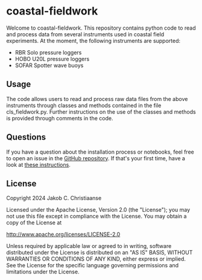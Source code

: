 # coastal-fieldwork

Welcome to coastal-fieldwork. This repository contains python code to read and process data from several instruments used in coastal field experiments. At the moment, the following instruments are supported:
- RBR Solo pressure loggers
- HOBO U20L pressure loggers
- SOFAR Spotter wave buoys

## Usage
The code allows users to read and process raw data files from the above instruments through classes and methods contained in the file cls_fieldwork.py. Further instructions on the use of the classes and methods is provided through comments in the code.

## Questions
If you have a question about the installation process or notebooks, feel free to open an
issue in the [GitHub repository](https://github.com/jakobchristiaanse/coastal-fieldwork). If
that's your first time, have a look at [these
instructions](https://docs.github.com/en/issues/tracking-your-work-with-issues/creating-an-issue).

## License
Copyright 2024 Jakob C. Christiaanse

Licensed under the Apache License, Version 2.0 (the "License");
you may not use this file except in compliance with the License.
You may obtain a copy of the License at

   http://www.apache.org/licenses/LICENSE-2.0

Unless required by applicable law or agreed to in writing, software
distributed under the License is distributed on an "AS IS" BASIS,
WITHOUT WARRANTIES OR CONDITIONS OF ANY KIND, either express or implied.
See the License for the specific language governing permissions and
limitations under the License.
